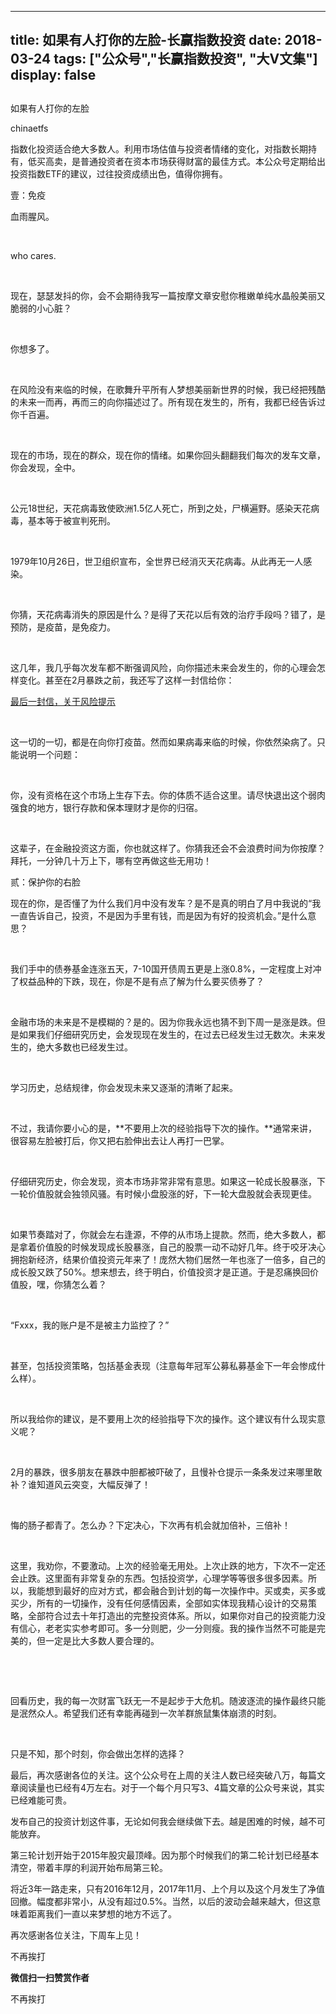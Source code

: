 
---
title:  如果有人打你的左脸-长赢指数投资
date: 2018-03-24
tags: ["公众号","长赢指数投资", "大V文集"]
display: false
---


## 



如果有人打你的左脸




chinaetfs




指数化投资适合绝大多数人。利用市场估值与投资者情绪的变化，对指数长期持有，低买高卖，是普通投资者在资本市场获得财富的最佳方式。本公众号定期给出投资指数ETF的建议，过往投资成绩出色，值得你拥有。


<mpvoice frameborder="0" class="res_iframe js_editor_audio audio_iframe" src="/cgi-bin/readtemplate?t=tmpl/audio_tmpl&amp;name=Run%20Away%20With%20Me&amp;play_length=05:08" isaac2="1" low_size="581.49" source_size="581.5" high_size="2414.22" name="Run&nbsp;Away&nbsp;With&nbsp;Me" play_length="308000" voice_encode_fileid="MzIwMTIzNDMwNF8yNjUzNDA4NzY4"></mpvoice>





壹：免疫

血雨腥风。

&nbsp;

who cares.

&nbsp;

现在，瑟瑟发抖的你，会不会期待我写一篇按摩文章安慰你稚嫩单纯水晶般美丽又脆弱的小心脏？

&nbsp;

你想多了。

&nbsp;

在风险没有来临的时候，在歌舞升平所有人梦想美丽新世界的时候，我已经把残酷的未来一而再，再而三的向你描述过了。所有现在发生的，所有，我都已经告诉过你千百遍。

&nbsp;

现在的市场，现在的群众，现在你的情绪。如果你回头翻翻我们每次的发车文章，你会发现，全中。

&nbsp;

公元18世纪，天花病毒致使欧洲1.5亿人死亡，所到之处，尸横遍野。感染天花病毒，基本等于被宣判死刑。

&nbsp;

1979年10月26日，世卫组织宣布，全世界已经消灭天花病毒。从此再无一人感染。

&nbsp;

你猜，天花病毒消失的原因是什么？是得了天花以后有效的治疗手段吗？错了，是预防，是疫苗，是免疫力。

&nbsp;

这几年，我几乎每次发车都不断强调风险，向你描述未来会发生的，你的心理会怎样变化。甚至在2月暴跌之前，我还写了这样一封信给你：



[最后一封信，关于风险提示](http://mp.weixin.qq.com/s?__biz=MzIwMTIzNDMwNA==&amp;mid=2653408736&amp;idx=1&amp;sn=aaf18f350c655cdb71b4c62465d331ab&amp;chksm=8d226f0fba55e619775330a11e348636312cdb637488c29bbb8f92a0d5cfbf50977fd1ce0120&amp;scene=21#wechat_redirect)

&nbsp;

这一切的一切，都是在向你打疫苗。然而如果病毒来临的时候，你依然染病了。只能说明一个问题：

&nbsp;

你，没有资格在这个市场上生存下去。你的体质不适合这里。请尽快退出这个弱肉强食的地方，银行存款和保本理财才是你的归宿。

&nbsp;

这辈子，在金融投资这方面，你也就这样了。你猜我还会不会浪费时间为你按摩？拜托，一分钟几十万上下，哪有空再做这些无用功！





贰：保护你的右脸

现在的你，是否懂了为什么我们月中没有发车？是不是真的明白了月中我说的“我一直告诉自己，投资，不是因为手里有钱，而是因为有好的投资机会。”是什么意思？

&nbsp;

我们手中的债券基金连涨五天，7-10国开债周五更是上涨0.8%，一定程度上对冲了权益品种的下跌，现在，你是不是有点了解为什么要买债券了？

&nbsp;

金融市场的未来是不是模糊的？是的。因为你我永远也猜不到下周一是涨是跌。但是如果我们仔细研究历史，会发现现在发生的，在过去已经发生过无数次。未来发生的，绝大多数也已经发生过。

&nbsp;

学习历史，总结规律，你会发现未来又逐渐的清晰了起来。

&nbsp;

不过，我请你要小心的是，**不要用上次的经验指导下次的操作。**通常来讲，很容易左脸被打后，你又把右脸伸出去让人再打一巴掌。

&nbsp;

仔细研究历史，你会发现，资本市场非常非常有意思。如果这一轮成长股暴涨，下一轮价值股就会独领风骚。有时候小盘股涨的好，下一轮大盘股就会表现更佳。

&nbsp;

如果节奏踏对了，你就会左右逢源，不停的从市场上提款。然而，绝大多数人，都是拿着价值股的时候发现成长股暴涨，自己的股票一动不动好几年。终于咬牙决心拥抱新经济，结果价值投资元年来了！庞然大物们居然一年也涨了一倍多，自己的成长股又跌了50%。想来想去，终于明白，价值投资才是正道。于是忍痛换回价值股，嘿，你猜怎么着？

&nbsp;

“Fxxx，我的账户是不是被主力监控了？”

&nbsp;

甚至，包括投资策略，包括基金表现（注意每年冠军公募私募基金下一年会惨成什么样）。

&nbsp;

所以我给你的建议，是不要用上次的经验指导下次的操作。这个建议有什么现实意义呢？

&nbsp;

2月的暴跌，很多朋友在暴跌中胆都被吓破了，且慢补仓提示一条条发过来哪里敢补？谁知道风云突变，大幅反弹了！

&nbsp;

悔的肠子都青了。怎么办？下定决心，下次再有机会就加倍补，三倍补！

&nbsp;

这里，我劝你，不要激动。上次的经验毫无用处。上次止跌的地方，下次不一定还会止跌。这里面有非常复杂的东西。包括投资学，心理学等等很多很多因素。所以，我能想到最好的应对方式，都会融合到计划的每一次操作中。买或卖，买多或买少，所有的一切操作，没有任何感情因素，全部如实体现我精心设计的交易策略，全部符合过去十年打造出的完整投资体系。所以，如果你对自己的投资能力没有信心，老老实实参考即可。多一分则肥，少一分则瘦。我的操作当然不可能是完美的，但一定是比大多数人要合理的。

&nbsp;

&nbsp;

回看历史，我的每一次财富飞跃无一不是起步于大危机。随波逐流的操作最终只能是泯然众人。希望我们还有幸能再碰到一次羊群旅鼠集体崩溃的时刻。

&nbsp;

只是不知，那个时刻，你会做出怎样的选择？



最后，再次感谢各位的关注。这个公众号在上周的关注人数已经突破八万，每篇文章阅读量也已经有4万左右。对于一个每个月只写3、4篇文章的公众号来说，其实已经难能可贵。



发布自己的投资计划这件事，无论如何我会继续做下去。越是困难的时候，越不可能放弃。



第三轮计划开始于2015年股灾最顶峰。因为那个时候我们的第二轮计划已经基本清空，带着丰厚的利润开始布局第三轮。



将近3年一路走来，只有2016年12月，2017年11月、上个月以及这个月发生了净值回撤。幅度都非常小，从没有超过0.5%。当然，以后的波动会越来越大，但这意味着距离我们一直以来梦想的地方不远了。



再次感谢各位关注，下周车上见！









不再挨打


**微信扫一扫赞赏作者**






不再挨打








